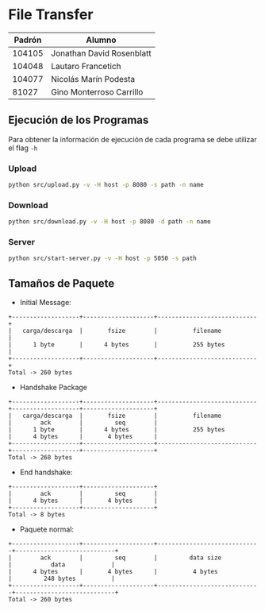 # File Transfer

| Padrón | Alumno                    |
|--------|---------------------------|
| 104105 | Jonathan David Rosenblatt |
| 104048 | Lautaro Francetich        |
| 104077 | Nicolás Marín Podesta     |
| 81027  | Gino Monterroso Carrillo  |

## Ejecución de los Programas

Para obtener la información de ejecución de cada programa se debe utilizar el flag `-h`

### Upload

```bash
python src/upload.py -v -H host -p 8080 -s path -n name
```

### Download

```bash
python src/download.py -v -H host -p 8080 -d path -n name
```

### Server

```bash
python src/start-server.py -v -H host -p 5050 -s path
```
## Tamaños de Paquete

- Initial Message:

```
+-------------------+--------------------+----------------------------+
|   carga/descarga  |       fsize        |          filename          |
|      1 byte       |      4 bytes       |          255 bytes         |
+-------------------+--------------------+----------------------------+
Total -> 260 bytes
```

- Handshake Package

```
+-------------------+--------------------+----------------------------+-------------------+--------------------+
|   carga/descarga  |       fsize        |          filename          |        ack        |         seq        |
|      1 byte       |      4 bytes       |          255 bytes         |      4 bytes      |       4 bytes      |
+-------------------+--------------------+----------------------------+-------------------+--------------------+
Total -> 268 bytes
```

- End handshake: 

```
+-------------------+--------------------+
|        ack        |         seq        |
|      4 bytes      |       4 bytes      |
+-------------------+--------------------+
Total -> 8 bytes
```

- Paquete normal:

```
+-------------------+--------------------+-----------------------------+----------------------------+
|        ack        |         seq        |         data size           |           data             |
|      4 bytes      |       4 bytes      |          4 bytes            |         248 bytes          |
+-------------------+--------------------+-----------------------------+----------------------------+
Total -> 260 bytes
```

